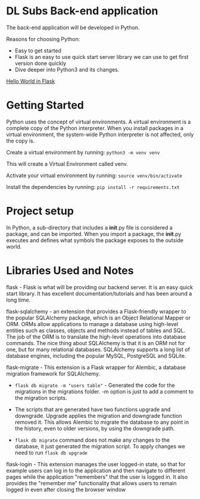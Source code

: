 # DL Subs Back-end application

The back-end application will be developed in Python. 

Reasons for choosing Python:

* Easy to get started
* Flask is an easy to use quick start server library we can use to get first version done quickly
* Dive deeper into Python3 and its changes.

[Hello World in Flask](https://blog.miguelgrinberg.com/post/the-flask-mega-tutorial-part-i-hello-world)
# Getting Started

Python uses the concept of virtual environments. A virtual environment is a complete copy of the Python interpreter. When you install packages in a virtual environment, the system-wide Python interpreter is not affected, only the copy is.

Create a virtual environment by running: `python3 -m venv venv`

This will create a Virtual Environment called venv.

Activate your virtual environment by running: `source venv/bin/activate`

Install the dependencies by running: `pip install -r requirements.txt`

# Project setup

In Python, a sub-directory that includes a __init__.py file is considered a package, and can be imported. When you import a package, the __init__.py executes and defines what symbols the package exposes to the outside world.


# Libraries Used and Notes

flask - Flask is what will be providing our backend server. It is an easy quick start library. It has excellent documentation/tutorials and has been around a long time.

flask-sqlalchemy - an extension that provides a Flask-friendly wrapper to the popular SQLAlchemy package, which is an Object Relational Mapper or ORM. ORMs allow applications to manage a database using high-level entities such as classes, objects and methods instead of tables and SQL. The job of the ORM is to translate the high-level operations into database commands. The nice thing about SQLAlchemy is that it is an ORM not for one, but for many relational databases. SQLAlchemy supports a long list of database engines, including the popular MySQL, PostgreSQL and SQLite.

flask-migrate - This extension is a Flask wrapper for Alembic, a database migration framework for SQLAlchemy.

 * `flask db migrate -m "users table"` - Generated the code for the migrations in the migrations folder. -m option is just to add a comment to the migration scripts.

 * The scripts that are generated have two functions upgrade and downgrade. Upgrade applies the migration and downgrade function removed it. This allows Alembic to migrate the database to any point in the history, even to older versions, by using the downgrade path.

 * `flask db migrate` command does not make any changes to the database, it just generated the migration script. To apply changes we need to run `flask db upgrade`

 flask-login - This extension manages the user logged-in state, so that for example users can log in to the application and then navigate to different pages while the application "remembers" that the user is logged in. It also provides the "remember me" functionality that allows users to remain logged in even after closing the browser window

 